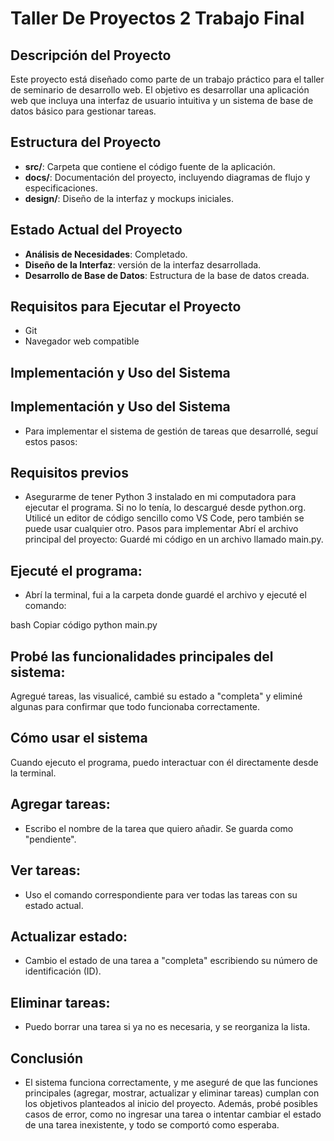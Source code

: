 # Taller De Proyectos 2 Trabajo Final

## Descripción del Proyecto
Este proyecto está diseñado como parte de un trabajo práctico para el taller de seminario de desarrollo web. El objetivo es desarrollar una aplicación web que incluya una interfaz de usuario intuitiva y un sistema de base de datos básico para gestionar tareas.

## Estructura del Proyecto
- **src/**: Carpeta que contiene el código fuente de la aplicación.
- **docs/**: Documentación del proyecto, incluyendo diagramas de flujo y especificaciones.
- **design/**: Diseño de la interfaz y mockups iniciales.

## Estado Actual del Proyecto
- **Análisis de Necesidades**: Completado.
- **Diseño de la Interfaz**: versión de la interfaz desarrollada.
- **Desarrollo de Base de Datos**: Estructura de la base de datos creada.

## Requisitos para Ejecutar el Proyecto
- Git
- Navegador web compatible

## Implementación y Uso del Sistema

## Implementación y Uso del Sistema
- Para implementar el sistema de gestión de tareas que desarrollé, seguí estos pasos:

## Requisitos previos
- Asegurarme de tener Python 3 instalado en mi computadora para ejecutar el programa.
Si no lo tenía, lo descargué desde python.org.
Utilicé un editor de código sencillo como VS Code, pero también se puede usar cualquier otro.
Pasos para implementar
Abrí el archivo principal del proyecto:
Guardé mi código en un archivo llamado main.py.

## Ejecuté el programa:
- Abrí la terminal, fui a la carpeta donde guardé el archivo y ejecuté el comando:

bash
Copiar código
python main.py

## Probé las funcionalidades principales del sistema:
Agregué tareas, las visualicé, cambié su estado a "completa" y eliminé algunas para confirmar que todo funcionaba correctamente.

## Cómo usar el sistema
Cuando ejecuto el programa, puedo interactuar con él directamente desde la terminal.

## Agregar tareas: 
- Escribo el nombre de la tarea que quiero añadir. Se guarda como "pendiente".

## Ver tareas: 
- Uso el comando correspondiente para ver todas las tareas con su estado actual.

## Actualizar estado: 
- Cambio el estado de una tarea a "completa" escribiendo su número de identificación (ID).

## Eliminar tareas: 
- Puedo borrar una tarea si ya no es necesaria, y se reorganiza la lista.

## Conclusión

- El sistema funciona correctamente, y me aseguré de que las funciones principales (agregar, mostrar, actualizar y eliminar tareas) cumplan con los objetivos planteados al inicio del proyecto. Además, probé posibles casos de error, como no ingresar una tarea o intentar cambiar el estado de una tarea inexistente, y todo se comportó como esperaba.
